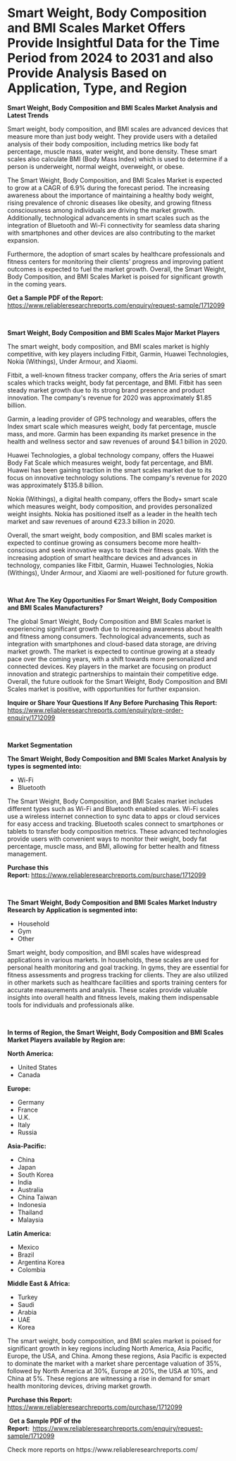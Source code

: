 <p><h1>Smart Weight, Body Composition and BMI Scales Market Offers Provide Insightful Data for the Time Period from 2024 to 2031 and also Provide Analysis Based on Application, Type, and Region</h1></p><p><strong>Smart Weight, Body Composition and BMI Scales Market Analysis and Latest Trends</strong></p>
<p><p>Smart weight, body composition, and BMI scales are advanced devices that measure more than just body weight. They provide users with a detailed analysis of their body composition, including metrics like body fat percentage, muscle mass, water weight, and bone density. These smart scales also calculate BMI (Body Mass Index) which is used to determine if a person is underweight, normal weight, overweight, or obese.</p><p>The Smart Weight, Body Composition, and BMI Scales Market is expected to grow at a CAGR of 6.9% during the forecast period. The increasing awareness about the importance of maintaining a healthy body weight, rising prevalence of chronic diseases like obesity, and growing fitness consciousness among individuals are driving the market growth. Additionally, technological advancements in smart scales such as the integration of Bluetooth and Wi-Fi connectivity for seamless data sharing with smartphones and other devices are also contributing to the market expansion.</p><p>Furthermore, the adoption of smart scales by healthcare professionals and fitness centers for monitoring their clients' progress and improving patient outcomes is expected to fuel the market growth. Overall, the Smart Weight, Body Composition, and BMI Scales Market is poised for significant growth in the coming years.</p></p>
<p><strong>Get a Sample PDF of the Report:&nbsp;</strong> <a href="https://www.reliableresearchreports.com/enquiry/request-sample/1712099">https://www.reliableresearchreports.com/enquiry/request-sample/1712099</a></p>
<p>&nbsp;</p>
<p><strong>Smart Weight, Body Composition and BMI Scales Major Market Players</strong></p>
<p><p>The smart weight, body composition, and BMI scales market is highly competitive, with key players including Fitbit, Garmin, Huawei Technologies, Nokia (Withings), Under Armour, and Xiaomi.</p><p>Fitbit, a well-known fitness tracker company, offers the Aria series of smart scales which tracks weight, body fat percentage, and BMI. Fitbit has seen steady market growth due to its strong brand presence and product innovation. The company's revenue for 2020 was approximately $1.85 billion.</p><p>Garmin, a leading provider of GPS technology and wearables, offers the Index smart scale which measures weight, body fat percentage, muscle mass, and more. Garmin has been expanding its market presence in the health and wellness sector and saw revenues of around $4.1 billion in 2020.</p><p>Huawei Technologies, a global technology company, offers the Huawei Body Fat Scale which measures weight, body fat percentage, and BMI. Huawei has been gaining traction in the smart scales market due to its focus on innovative technology solutions. The company's revenue for 2020 was approximately $135.8 billion.</p><p>Nokia (Withings), a digital health company, offers the Body+ smart scale which measures weight, body composition, and provides personalized weight insights. Nokia has positioned itself as a leader in the health tech market and saw revenues of around €23.3 billion in 2020.</p><p>Overall, the smart weight, body composition, and BMI scales market is expected to continue growing as consumers become more health-conscious and seek innovative ways to track their fitness goals. With the increasing adoption of smart healthcare devices and advances in technology, companies like Fitbit, Garmin, Huawei Technologies, Nokia (Withings), Under Armour, and Xiaomi are well-positioned for future growth.</p></p>
<p>&nbsp;</p>
<p><strong>What Are The Key Opportunities For Smart Weight, Body Composition and BMI Scales Manufacturers?</strong></p>
<p><p>The global Smart Weight, Body Composition and BMI Scales market is experiencing significant growth due to increasing awareness about health and fitness among consumers. Technological advancements, such as integration with smartphones and cloud-based data storage, are driving market growth. The market is expected to continue growing at a steady pace over the coming years, with a shift towards more personalized and connected devices. Key players in the market are focusing on product innovation and strategic partnerships to maintain their competitive edge. Overall, the future outlook for the Smart Weight, Body Composition and BMI Scales market is positive, with opportunities for further expansion.</p></p>
<p><strong>Inquire or Share Your Questions If Any Before Purchasing This Report:</strong> <a href="https://www.reliableresearchreports.com/enquiry/pre-order-enquiry/1712099">https://www.reliableresearchreports.com/enquiry/pre-order-enquiry/1712099</a></p>
<p>&nbsp;</p>
<p><strong>Market Segmentation</strong></p>
<p><strong>The Smart Weight, Body Composition and BMI Scales Market Analysis by types is segmented into:</strong></p>
<p><ul><li>Wi-Fi</li><li>Bluetooth</li></ul></p>
<p><p>The Smart Weight, Body Composition, and BMI Scales market includes different types such as Wi-Fi and Bluetooth enabled scales. Wi-Fi scales use a wireless internet connection to sync data to apps or cloud services for easy access and tracking. Bluetooth scales connect to smartphones or tablets to transfer body composition metrics. These advanced technologies provide users with convenient ways to monitor their weight, body fat percentage, muscle mass, and BMI, allowing for better health and fitness management.</p></p>
<p><strong>Purchase this Report:&nbsp;</strong><a href="https://www.reliableresearchreports.com/purchase/1712099">https://www.reliableresearchreports.com/purchase/1712099</a></p>
<p>&nbsp;</p>
<p><strong>The Smart Weight, Body Composition and BMI Scales Market Industry Research by Application is segmented into:</strong></p>
<p><ul><li>Household</li><li>Gym</li><li>Other</li></ul></p>
<p><p>Smart weight, body composition, and BMI scales have widespread applications in various markets. In households, these scales are used for personal health monitoring and goal tracking. In gyms, they are essential for fitness assessments and progress tracking for clients. They are also utilized in other markets such as healthcare facilities and sports training centers for accurate measurements and analysis. These scales provide valuable insights into overall health and fitness levels, making them indispensable tools for individuals and professionals alike.</p></p>
<p>&nbsp;</p>
<p><strong>In terms of Region, the Smart Weight, Body Composition and BMI Scales Market Players available by Region are:</strong></p>
<p>
    <p> <strong> North America: </strong>
        <ul>
            <li>United States</li>
            <li>Canada</li>
        </ul>
        </p> 
    <p> <strong> Europe: </strong>
        <ul>
            <li>Germany</li>
            <li>France</li>
            <li>U.K.</li>
            <li>Italy</li>
            <li>Russia</li>
        </ul>
        </p> 
    <p> <strong> Asia-Pacific: </strong>
        <ul>
            <li>China</li>
            <li>Japan</li>
            <li>South Korea</li>
            <li>India</li>
            <li>Australia</li>
            <li>China Taiwan</li>
            <li>Indonesia</li>
            <li>Thailand</li>
            <li>Malaysia</li>
        </ul>
        </p> 
    <p> <strong> Latin America: </strong>
        <ul>
            <li>Mexico</li>
            <li>Brazil</li>
            <li>Argentina Korea</li>
            <li>Colombia</li>
        </ul>
        </p> 
    <p> <strong> Middle East & Africa: </strong>
        <ul>
            <li>Turkey</li>
            <li>Saudi</li>
            <li>Arabia</li>
            <li>UAE</li>
            <li>Korea</li>
        </ul>
    </p>
    </p>
<p><p>The smart weight, body composition, and BMI scales market is poised for significant growth in key regions including North America, Asia Pacific, Europe, the USA, and China. Among these regions, Asia Pacific is expected to dominate the market with a market share percentage valuation of 35%, followed by North America at 30%, Europe at 20%, the USA at 10%, and China at 5%. These regions are witnessing a rise in demand for smart health monitoring devices, driving market growth.</p></p>
<p><strong>Purchase this Report: </strong><a href="https://www.reliableresearchreports.com/purchase/1712099">https://www.reliableresearchreports.com/purchase/1712099</a></p>
<p>&nbsp;<strong>Get a Sample PDF of the Report:&nbsp;&nbsp;</strong><a href="https://www.reliableresearchreports.com/enquiry/request-sample/1712099">https://www.reliableresearchreports.com/enquiry/request-sample/1712099</a></p>
<p><strong></strong></p>
<p>Check more reports on https://www.reliableresearchreports.com/</p>